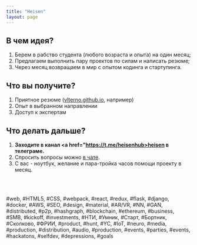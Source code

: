 ```yaml
---
title: "Heisen"
layout: page
---
```


<!-- <h1 style="color: black;">{{page.title}}</h1> -->

## В чем идея?
1. Берем в рабство студента (любого возраста и опыта) на один месяц;
2. Предлагаем выполнить пару проектов по силам и написать резюме;
3. Через месяц возвращаем в мир с опытом кодинга и стартупинга.


## Что вы получите?
1. Приятное резюме (<a href="https://vlterno.github.io">vlterno.github.io</a>, например)
2. Опыт в выбранном направлении 
3. Доступ к экспертам

## Что делать дальше?
1. <strong>Заходите в канал <a href="https://t.me/heisenhub>heisen</a> в телеграме.</strong>
2. Спросить вопросы можно <a href="https://t.me/heisenflood">в чате</a>. 
3. С вас - ноутбук, желание и пара-тройка часов помощи проекту в месяц.

<br>

<!--
## 🏆 Макатон 4.04.2018
Раздаем призы участникам. <b>Макатон 4.04.2018</b>: <span id="clock"></span>, чтобы встать с жепки и получить мак.-->

<br>

<span id="hashlist">#web, #HTML5, #CSS, #webpack, #react, #redux, #flask, #django, #docker, #AWS, #SEO, #design, #material, #AR/VR, #NN, #GAN, #distributed, #p2p, #hashgraph, #blockchain, #ethereum, #business, #SMB, #kickoff, #investments, #НТИ, #Умник, #Старт, #Бортник, #Сколково, #ФРИИ, #product, #hunt, #YC, #IoT, #neuro, #media, #production, #distribution, #audio, #production, #events, #parties, #events, #hackatons, #selfdev, #depressions, #goals</span>

<script src="//code.jquery.com/jquery.js"></script>
<script src="//cdn.rawgit.com/hilios/jQuery.countdown/2.2.0/dist/jquery.countdown.min.js"></script>
<script type="text/javascript">
$('#clock').countdown('2018/04/04', function(event) {
  $(this).html(event.strftime('%H час(ов/а)'));
});
</script>
<style>
@keyframes waggle {
  0% {
    transform: none;
  }
  50% {
    transform: rotateZ(-20deg) scale(1.2);
  }
  60% {
    transform: rotateZ(25deg) scale(1.2);
  }
  67.5% {
    transform: rotateZ(-15deg) scale(1.2);
  }
  75% {
    transform: rotateZ(15deg) scale(1.2);
  }
  82.5% {
    transform: rotateZ(-12deg) scale(1.2);
  }
  85% {
    transform: rotateZ(0) scale(1.2);
  }
  100% {
    transform: rotateZ(0) scale(1);
  }
}

a#btn-login {
   animation: waggle 1s 3s forwards ease-out;
}
</style>